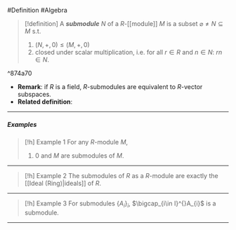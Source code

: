 #Definition #Algebra 

> [!definition]
> A ***submodule*** $N$ of a $R$-[[module]] $M$ is a subset $\varnothing\neq N\subseteq M$ s.t. 
> 1. $(N,+,0)\leq (M,+,0)$
> 2. closed under scalar multiplication, i.e. for all $r\in R$ and $n\in N$: $rn\in N$.

^874a70

- **Remark**: if $R$ is a field, $R$-submodules are equivalent to $R$-vector subspaces.
- **Related definition**: 
---
##### Examples
> [!h] Example 1
> For any $R$-module $M$, 
> 1. $0$ and $M$ are submodules of $M$.
---
> [!h] Example 2
> The submodules of $R$ as a $R$-module are exactly the [[Ideal (Ring)|ideals]] of $R$.
---
> [!h] Example 3
> For submodules $\{ A_{i} \}_{i}$, $\bigcap_{i\in I}^{}A_{i}$ is a submodule.
---
